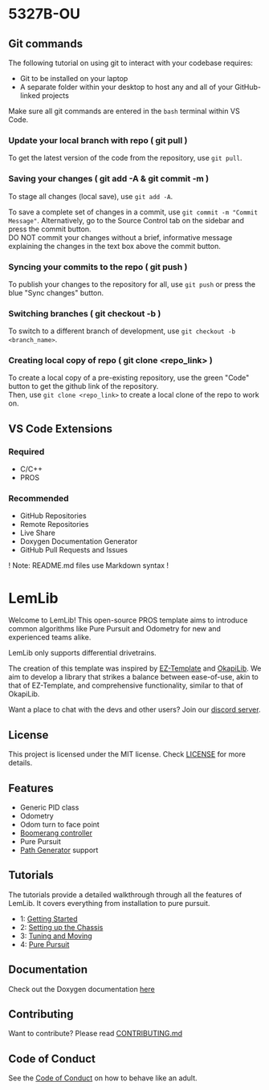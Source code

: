 # 5327B-OU  

## Git commands
The following tutorial on using git to interact with your codebase requires:  
- Git to be installed on your laptop  
- A separate folder within your desktop to host any and all of your GitHub-linked projects  

Make sure all git commands are entered in the `bash` terminal within VS Code.  

### Update your local branch with repo ( git pull )  
To get the latest version of the code from the repository, use `git pull`.  

### Saving your changes ( git add -A  &  git commit -m )  
To stage all changes (local save), use `git add -A`.  
  
To save a complete set of changes in a commit, use `git commit -m "Commit Message"`. Alternatively, go to the Source Control tab on the sidebar and press the commit button.  
DO NOT commit your changes without a brief, informative message explaining the changes in the text box above the commit button.  

### Syncing your commits to the repo ( git push )  
To publish your changes to the repository for all, use `git push` or press the blue "Sync changes" button.  

### Switching branches ( git checkout -b )  
To switch to a different branch of development, use `git checkout -b <branch_name>`.  

### Creating local copy of repo ( git clone <repo_link> )  
To create a local copy of a pre-existing repository, use the green "Code" button to get the github link of the repository.  
Then, use `git clone <repo_link>` to create a local clone of the repo to work on.

## VS Code Extensions  
### Required  
- C/C++  
- PROS  
### Recommended  
- GitHub Repositories  
- Remote Repositories  
- Live Share  
- Doxygen Documentation Generator  
- GitHub Pull Requests and Issues  

  
! Note: README.md files use Markdown syntax !  








# LemLib

Welcome to LemLib! This open-source PROS template aims to introduce common algorithms like Pure Pursuit and Odometry for new and experienced teams alike.

LemLib only supports differential drivetrains.

The creation of this template was inspired by [EZ-Template](https://github.com/EZ-Robotics/EZ-Template) and [OkapiLib](https://github.com/OkapiLib/OkapiLib). We aim to develop a library that strikes a balance between ease-of-use, akin to that of EZ-Template, and comprehensive functionality, similar to that of OkapiLib.

Want a place to chat with the devs and other users? Join our [discord server](https://discord.gg/pCHr7XZUTj).

## License

This project is licensed under the MIT license. Check [LICENSE](https://github.com/LemLib/LemLib/blob/master/LICENSE) for more details.

## Features
- Generic PID class
- Odometry
- Odom turn to face point
- [Boomerang controller](https://www.desmos.com/calculator/sptjw5szex)
- Pure Pursuit
- [Path Generator](https://github.com/LemLib/Path-Gen) support

## Tutorials
The tutorials provide a detailed walkthrough through all the features of LemLib. It covers everything from installation to pure pursuit.
 - 1: [Getting Started](https://lemlib.github.io/LemLib/md_docs_tutorials_1_getting_started.html)
 - 2: [Setting up the Chassis](https://lemlib.github.io/LemLib/md_docs_tutorials_2_setting_up_the_chassis.html)
 - 3: [Tuning and Moving](https://lemlib.github.io/LemLib/md_docs_tutorials_3_tuning_and_moving.html)
 - 4: [Pure Pursuit](https://lemlib.github.io/LemLib/md_docs_tutorials_4_pure_pursuit.html)

## Documentation
Check out the Doxygen documentation [here](https://lemlib.github.io/LemLib/index.html)

## Contributing
Want to contribute? Please read [CONTRIBUTING.md](https://github.com/LemLib/LemLib/blob/master/.github/CONTRIBUTING.md)

## Code of Conduct
See the [Code of Conduct](https://github.com/LemLib/LemLib/blob/master/.github/CODE_OF_CONDUCT.md) on how to behave like an adult.
